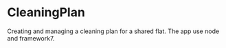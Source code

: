# CleaningPlan
Creating and managing a cleaning plan for a shared flat.
The app use node and framework7.
